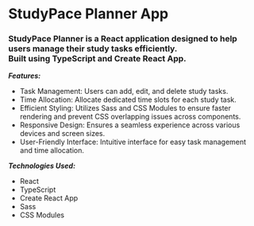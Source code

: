 <h1>StudyPace Planner App</h1>

<h3>StudyPace Planner is a React application designed to help users manage their study tasks efficiently. <br> Built using TypeScript and Create React App.</h3>

<em><b>Features:</b></em>
- Task Management: Users can add, edit, and delete study tasks.
- Time Allocation: Allocate dedicated time slots for each study task.
- Efficient Styling: Utilizes Sass and CSS Modules to ensure faster rendering and prevent CSS overlapping issues across components.
- Responsive Design: Ensures a seamless experience across various devices and screen sizes.
- User-Friendly Interface: Intuitive interface for easy task management and time allocation.

<em><b>Technologies Used:</b></em>
- React
- TypeScript
- Create React App
- Sass
- CSS Modules

